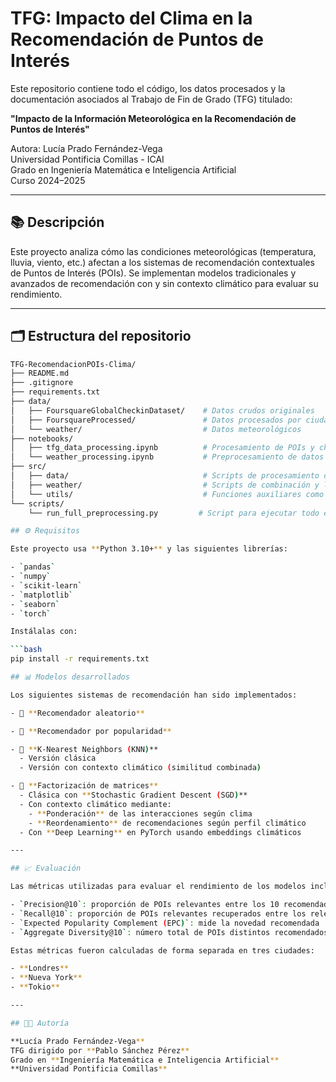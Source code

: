 # TFG: Impacto del Clima en la Recomendación de Puntos de Interés

Este repositorio contiene todo el código, los datos procesados y la documentación asociados al Trabajo de Fin de Grado (TFG) titulado:

**"Impacto de la Información Meteorológica en la Recomendación de Puntos de Interés"**

Autora: Lucía Prado Fernández-Vega  
Universidad Pontificia Comillas - ICAI  
Grado en Ingeniería Matemática e Inteligencia Artificial  
Curso 2024–2025

---

## 📚 Descripción

Este proyecto analiza cómo las condiciones meteorológicas (temperatura, lluvia, viento, etc.) afectan a los sistemas de recomendación contextuales de Puntos de Interés (POIs). Se implementan modelos tradicionales y avanzados de recomendación con y sin contexto climático para evaluar su rendimiento.

---

## 🗂️ Estructura del repositorio

```bash
TFG-RecomendacionPOIs-Clima/
├── README.md
├── .gitignore
├── requirements.txt
├── data/
│   ├── FoursquareGlobalCheckinDataset/    # Datos crudos originales
│   ├── FoursquareProcessed/               # Datos procesados por ciudad
│   └── weather/                           # Datos meteorológicos
├── notebooks/
│   ├── tfg_data_processing.ipynb          # Procesamiento de POIs y check-ins
│   └── weather_processing.ipynb           # Preprocesamiento de datos climáticos
├── src/
│   ├── data/                              # Scripts de procesamiento de ciudades, POIs y check-ins
│   ├── weather/                           # Scripts de combinación y limpieza de datos climáticos
│   └── utils/                             # Funciones auxiliares como haversine
└── scripts/
    └── run_full_preprocessing.py         # Script para ejecutar todo el pipeline de preprocesado

## ⚙️ Requisitos

Este proyecto usa **Python 3.10+** y las siguientes librerías:

- `pandas`
- `numpy`
- `scikit-learn`
- `matplotlib`
- `seaborn`
- `torch`

Instálalas con:

```bash
pip install -r requirements.txt

## 📊 Modelos desarrollados

Los siguientes sistemas de recomendación han sido implementados:

- 🔹 **Recomendador aleatorio**

- 🔹 **Recomendador por popularidad**

- 🔹 **K-Nearest Neighbors (KNN)**
  - Versión clásica
  - Versión con contexto climático (similitud combinada)

- 🔹 **Factorización de matrices**
  - Clásica con **Stochastic Gradient Descent (SGD)**
  - Con contexto climático mediante:
    - **Ponderación** de las interacciones según clima
    - **Reordenamiento** de recomendaciones según perfil climático
  - Con **Deep Learning** en PyTorch usando embeddings climáticos

---

## 📈 Evaluación

Las métricas utilizadas para evaluar el rendimiento de los modelos incluyen:

- `Precision@10`: proporción de POIs relevantes entre los 10 recomendados
- `Recall@10`: proporción de POIs relevantes recuperados entre los relevantes totales
- `Expected Popularity Complement (EPC)`: mide la novedad recomendada
- `Aggregate Diversity@10`: número total de POIs distintos recomendados a todos los usuarios

Estas métricas fueron calculadas de forma separada en tres ciudades:

- **Londres**
- **Nueva York**
- **Tokio**

---

## 🧑‍💻 Autoría

**Lucía Prado Fernández-Vega**  
TFG dirigido por **Pablo Sánchez Pérez**  
Grado en **Ingeniería Matemática e Inteligencia Artificial**  
**Universidad Pontificia Comillas**

